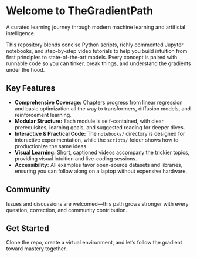 # Welcome to TheGradientPath

A curated learning journey through modern machine learning and artificial intelligence.

This repository blends concise Python scripts, richly commented Jupyter notebooks, and step-by-step video tutorials to help you build intuition from first principles to state-of-the-art models. Every concept is paired with runnable code so you can tinker, break things, and understand the gradients under the hood.

## Key Features

*   **Comprehensive Coverage:** Chapters progress from linear regression and basic optimization all the way to transformers, diffusion models, and reinforcement learning.
*   **Modular Structure:** Each module is self-contained, with clear prerequisites, learning goals, and suggested reading for deeper dives.
*   **Interactive & Practical Code:** The `notebooks/` directory is designed for interactive experimentation, while the `scripts/` folder shows how to productionize the same ideas.
*   **Visual Learning:** Short, captioned videos accompany the trickier topics, providing visual intuition and live-coding sessions.
*   **Accessibility:** All examples favor open-source datasets and libraries, ensuring you can follow along on a laptop without expensive hardware.

## Community

Issues and discussions are welcomed—this path grows stronger with every question, correction, and community contribution.

## Get Started

Clone the repo, create a virtual environment, and let’s follow the gradient toward mastery together.


